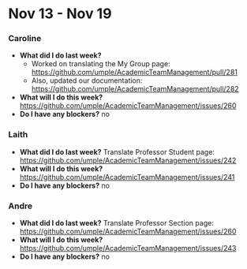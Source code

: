 # Nov 13 - Nov 19

### Caroline
- **What did I do last week?** 
  - Worked on translating the My Group page: https://github.com/umple/AcademicTeamManagement/pull/281
  - Also, updated our documentation: https://github.com/umple/AcademicTeamManagement/pull/282
- **What will I do this week?** https://github.com/umple/AcademicTeamManagement/issues/260
- **Do I have any blockers?** no

### Laith
- **What did I do last week?** Translate Professor Student page: https://github.com/umple/AcademicTeamManagement/issues/242
- **What will I do this week?** https://github.com/umple/AcademicTeamManagement/issues/241
- **Do I have any blockers?** no

### Andre
- **What did I do last week?** Translate Professor Section page: https://github.com/umple/AcademicTeamManagement/issues/260
- **What will I do this week?** https://github.com/umple/AcademicTeamManagement/issues/243
- **Do I have any blockers?** no